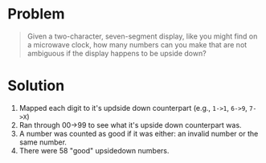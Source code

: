 # Problem

> Given a two-character, seven-segment display, like you might find on a microwave clock, how many numbers can you make that are not ambiguous if the display happens to be upside down?

# Solution

1. Mapped each digit to it's updside down counterpart (e.g., `1->1`, `6->9`, `7->X`)
1. Ran through 00->99 to see what it's upside down counterpart was.
1. A number was counted as good if it was either: an invalid number or the same number.
1. There were 58 "good" upsidedown numbers.
